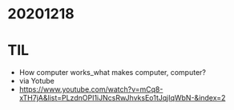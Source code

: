 # 20201218
# TIL

- How computer works_what makes computer, computer?
- via Yotube
- https://www.youtube.com/watch?v=mCq8-xTH7jA&list=PLzdnOPI1iJNcsRwJhvksEo1tJqjIqWbN-&index=2 

